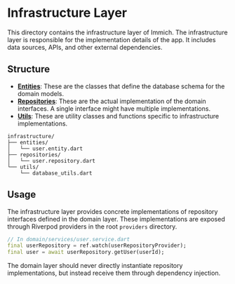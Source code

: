 # Infrastructure Layer

This directory contains the infrastructure layer of Immich. The infrastructure layer is responsible for the implementation details of the app. It includes data sources, APIs, and other external dependencies.

## Structure

- **[Entities](./entities/)**: These are the classes that define the database schema for the domain models.
- **[Repositories](./repositories/)**: These are the actual implementation of the domain interfaces. A single interface might have multiple implementations.
- **[Utils](./utils/)**: These are utility classes and functions specific to infrastructure implementations.

```
infrastructure/
├── entities/
│   └── user.entity.dart
├── repositories/
│   └── user.repository.dart
└── utils/
    └── database_utils.dart
```

## Usage

The infrastructure layer provides concrete implementations of repository interfaces defined in the domain layer. These implementations are exposed through Riverpod providers in the root `providers` directory.

```dart
// In domain/services/user.service.dart
final userRepository = ref.watch(userRepositoryProvider);
final user = await userRepository.getUser(userId);
```

The domain layer should never directly instantiate repository implementations, but instead receive them through dependency injection.
